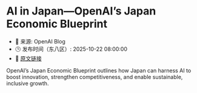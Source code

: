 # AI in Japan—OpenAI’s Japan Economic Blueprint
- 📅 来源: OpenAI Blog
- 🕒 发布时间（东八区）: 2025-10-22 08:00:00
- 🔗 [原文链接](https://openai.com/index/japan-economic-blueprint)

OpenAI’s Japan Economic Blueprint outlines how Japan can harness AI to boost innovation, strengthen competitiveness, and enable sustainable, inclusive growth.